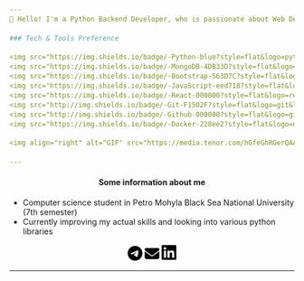 ```yaml
---
💬 Hello! I'm a Python Backend Developer, who is passionate about Web Development. I'm looking for people interested in my tech languages and those who want to collaborate to develop interesting projects.

### Tech & Tools Preference

<img src="https://img.shields.io/badge/-Python-blue?style=flat&logo=python&logoColor=yellow"> <img src="https://img.shields.io/badge/-Django-darkgreen?style=flat&logo=django&logoColor=white"> <img src="https://img.shields.io/badge/-Flask-gray?style=flat&logo=flask&logoColor=white"> <img src="https://img.shields.io/badge/-FastAPI-008e81?style=flat&logo=fastapi&logoColor=white"> <img src="https://img.shields.io/badge/-SQL-30628a?style=flat&logo=sql&logoColor=white"> <img src="https://img.shields.io/badge/-MySQL-F29111?style=flat&logo=mysql&logoColor=FFFFFF"> <img src="https://img.shields.io/badge/-PostgreSQL-30628a?style=flat&logo=postgresql&logoColor=white"> 
<img src="https://img.shields.io/badge/-MongoDB-4DB33D?style=flat&logo=mongodb&logoColor=FFFFFF"> <img src = "https://img.shields.io/badge/-HTML5-E34F26?style=flat&logo=html5&logoColor=white"> <img src = "https://img.shields.io/badge/-CSS3-1572B6?style=flat&logo=css3&logoColor=white">
<img src="https://img.shields.io/badge/-Bootstrap-563D7C?style=flat&logo=bootstrap&logoColor=white">
<img src="https://img.shields.io/badge/-JavaScript-eed718?style=flat&logo=javascript&logoColor=ffffff">
<img src="https://img.shields.io/badge/-React-000000?style=flat&logo=react&logoColor=00c8ff">
<img src="http://img.shields.io/badge/-Git-F1502F?style=flat&logo=git&logoColor=FFFFFF">
<img src="http://img.shields.io/badge/-Github-000000?style=flat&logo=github&logoColor=FFFFFF">
<img src="https://img.shields.io/badge/-Docker-228ee2?style=flat&logo=docker&logoColor=white">

<img align="right" alt="GIF" src="https://media.tenor.com/hGfeGhRGerQAAAAC/entrapta-data.gif" />

---
```


<div align="center">

#### Some information about me

</div>

- Computer science student in Petro Mohyla Black Sea National University (7th semester)
- Currently improving my actual skills and looking into various python libraries

<div align="center">
  <a href="https://t.me/sylphmish"><img width=26px src="https://github.com/kttel/kttel/blob/main/images/telegram.svg"></a>
  <a href="mailto:kst.lbeez@gmail.com"><img width=26px src="https://github.com/kttel/kttel/blob/main/images/envelope-solid.svg"></a>
  <img width=26px src="https://github.com/kttel/kttel/blob/main/images/linkedin.svg">
</div>

---
